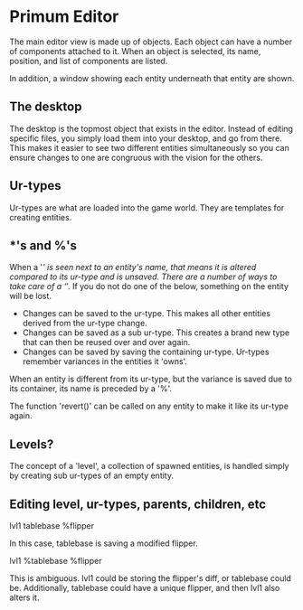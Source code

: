 # Primum Editor

The main editor view is made up of objects. Each object can have a number of components attached to it. When an object is selected, its name, position, and list of components are listed.

In addition, a window showing each entity underneath that entity are shown.

## The desktop

The desktop is the topmost object that exists in the editor. Instead of editing specific files, you simply load them into your desktop, and go from there. This makes it easier to see two different entities simultaneously so you can ensure changes to one are congruous with the vision for the others.

## Ur-types

Ur-types are what are loaded into the game world. They are templates for creating entities.

## *'s and %'s

When a '*' is seen next to an entity's name, that means it is altered compared to its ur-type and is unsaved. There are a number of ways to take care of a '*'. If you do not do one of the below, something on the entity will be lost.

- Changes can be saved to the ur-type. This makes all other entities derived from the ur-type change.
- Changes can be saved as a sub ur-type. This creates a brand new type that can then be reused over and over again.
- Changes can be saved by saving the containing ur-type. Ur-types remember variances in the entities it 'owns'.

When an entity is different from its ur-type, but the variance is saved due to its container, its name is preceded by a '%'.

The function 'revert()' can be called on any entity to make it like its ur-type again.

## Levels?

The concept of a 'level', a collection of spawned entities, is handled simply by creating sub ur-types of an empty entity. 

## Editing level, ur-types, parents, children, etc

lvl1
  tablebase
    %flipper

In this case, tablebase is saving a modified flipper.

lvl1
  %tablebase
    %flipper

This is ambiguous. lvl1 could be storing the flipper's diff, or tablebase could be. Additionally, tablebase could have a unique flipper, and then lvl1 also alters it.

